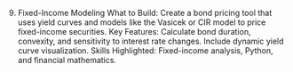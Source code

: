 9. Fixed-Income Modeling
What to Build: Create a bond pricing tool that uses yield curves and models like the Vasicek or CIR model to price fixed-income securities.
Key Features:
Calculate bond duration, convexity, and sensitivity to interest rate changes.
Include dynamic yield curve visualization.
Skills Highlighted: Fixed-income analysis, Python, and financial mathematics.